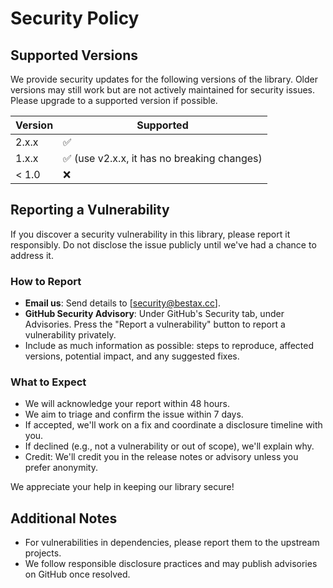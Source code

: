 # Security Policy

## Supported Versions

We provide security updates for the following versions of the library. Older versions may still work but are not actively maintained for security issues. Please upgrade to a supported version if possible.

| Version | Supported                                   |
| ------- | ------------------------------------------- |
| 2.x.x   | ✅                                          |
| 1.x.x   | ✅ (use v2.x.x, it has no breaking changes) |
| < 1.0   | ❌                                          |

## Reporting a Vulnerability

If you discover a security vulnerability in this library, please report it responsibly. Do not disclose the issue publicly until we've had a chance to address it.

### How to Report

- **Email us**: Send details to [security@bestax.cc].
- **GitHub Security Advisory**: Under GitHub's Security tab, under Advisories. Press the "Report a vulnerability" button to report a vulnerability privately.
- Include as much information as possible: steps to reproduce, affected versions, potential impact, and any suggested fixes.

### What to Expect

- We will acknowledge your report within 48 hours.
- We aim to triage and confirm the issue within 7 days.
- If accepted, we'll work on a fix and coordinate a disclosure timeline with you.
- If declined (e.g., not a vulnerability or out of scope), we'll explain why.
- Credit: We'll credit you in the release notes or advisory unless you prefer anonymity.

We appreciate your help in keeping our library secure!

## Additional Notes

- For vulnerabilities in dependencies, please report them to the upstream projects.
- We follow responsible disclosure practices and may publish advisories on GitHub once resolved.
